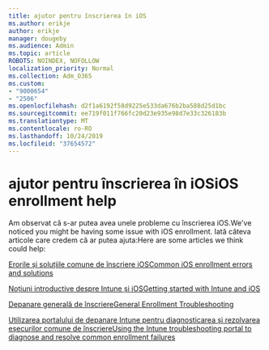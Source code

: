 ```yaml
---
title: ajutor pentru înscrierea în iOS
ms.author: erikje
author: erikje
manager: dougeby
ms.audience: Admin
ms.topic: article
ROBOTS: NOINDEX, NOFOLLOW
localization_priority: Normal
ms.collection: Adm_O365
ms.custom:
- "9000654"
- "2506"
ms.openlocfilehash: d2f1a6192f58d9225e533da676b2ba588d25d1bc
ms.sourcegitcommit: ee719f011f766fc20d23e935e98d7e33c326183b
ms.translationtype: MT
ms.contentlocale: ro-RO
ms.lasthandoff: 10/24/2019
ms.locfileid: "37654572"
---
```

# <a name="ios-enrollment-help"></a><span data-ttu-id="e1718-102">ajutor pentru înscrierea în iOS</span><span class="sxs-lookup"><span data-stu-id="e1718-102">iOS enrollment help</span></span>

<span data-ttu-id="e1718-103">Am observat că s-ar putea avea unele probleme cu înscrierea iOS.</span><span class="sxs-lookup"><span data-stu-id="e1718-103">We've noticed you might be having some issue with iOS enrollment.</span></span> <span data-ttu-id="e1718-104">Iată câteva articole care credem că ar putea ajuta:</span><span class="sxs-lookup"><span data-stu-id="e1718-104">Here are some articles we think could help:</span></span> 

[<span data-ttu-id="e1718-105">Erorile și soluțiile comune de înscriere iOS</span><span class="sxs-lookup"><span data-stu-id="e1718-105">Common iOS enrollment errors and solutions</span></span>](https://support.microsoft.com/help/4039809/troubleshooting-ios-device-enrollment-in-intune)

[<span data-ttu-id="e1718-106">Noțiuni introductive despre Intune și iOS</span><span class="sxs-lookup"><span data-stu-id="e1718-106">Getting started with Intune and iOS</span></span>](https://docs.microsoft.com/intune/enrollment/ios-enroll)

[<span data-ttu-id="e1718-107">Depanare generală de înscriere</span><span class="sxs-lookup"><span data-stu-id="e1718-107">General Enrollment Troubleshooting</span></span>](https://docs.microsoft.com/intune/enrollment/troubleshoot-device-enrollment-in-intune)

[<span data-ttu-id="e1718-108">Utilizarea portalului de depanare Intune pentru diagnosticarea și rezolvarea eșecurilor comune de înscriere</span><span class="sxs-lookup"><span data-stu-id="e1718-108">Using the Intune troubleshooting portal to diagnose and resolve common enrollment failures</span></span>](https://docs.microsoft.com/intune/help-desk-operators)